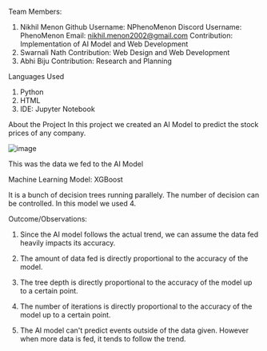 Team Members:
  1. Nikhil Menon 
Github Username: NPhenoMenon
Discord Username: PhenoMenon
Email: nikhil.menon2002@gmail.com
Contribution: Implementation of AI Model and Web Development
  2. Swarnali Nath
Contribution: Web Design and Web Development
  4. Abhi Biju
Contribution: Research and Planning

Languages Used
  1. Python
  2. HTML
  3. IDE: Jupyter Notebook

About the Project
In this project we created an AI Model to predict the stock prices of any company.

![image](https://user-images.githubusercontent.com/63388308/134806122-614759aa-2d2d-47a3-81d6-7d0f15effcb8.png)

This was the data we fed to the AI Model

Machine Learning Model: XGBoost

It is a bunch of decision trees running parallely. The number of decision can be controlled. In this model we used 4.

Outcome/Observations:

1. Since the AI model follows the actual trend, we can assume the data fed heavily impacts its accuracy.

2. The amount of data fed is directly proportional to the accuracy of the model.

3. The tree depth is directly proportional to the accuracy of the model up to a certain point.

4. The number of iterations is directly proportional to the accuracy of the model up to a certain point.

5. The AI model can't predict events outside of the data given. However when more data is fed, it tends to follow the trend.
